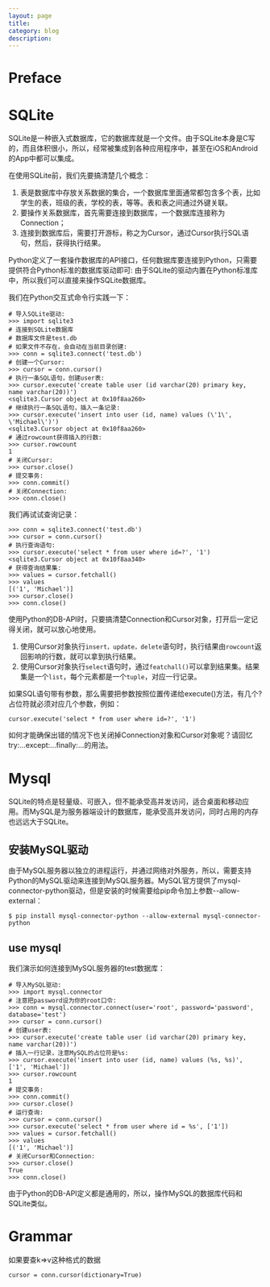 ```yaml
---
layout: page
title:
category: blog
description:
---
```

# Preface

# SQLite
SQLite是一种嵌入式数据库，它的数据库就是一个文件。由于SQLite本身是C写的，而且体积很小，所以，经常被集成到各种应用程序中，甚至在iOS和Android的App中都可以集成。

在使用SQLite前，我们先要搞清楚几个概念：

1. 表是数据库中存放关系数据的集合，一个数据库里面通常都包含多个表，比如学生的表，班级的表，学校的表，等等。表和表之间通过外键关联。
2. 要操作关系数据库，首先需要连接到数据库，一个数据库连接称为Connection；
3. 连接到数据库后，需要打开游标，称之为Cursor，通过Cursor执行SQL语句，然后，获得执行结果。

Python定义了一套操作数据库的API接口，任何数据库要连接到Python，只需要提供符合Python标准的数据库驱动即可: 
	由于SQLite的驱动内置在Python标准库中，所以我们可以直接来操作SQLite数据库。

我们在Python交互式命令行实践一下：

	# 导入SQLite驱动:
	>>> import sqlite3
	# 连接到SQLite数据库
	# 数据库文件是test.db
	# 如果文件不存在，会自动在当前目录创建:
	>>> conn = sqlite3.connect('test.db')
	# 创建一个Cursor:
	>>> cursor = conn.cursor()
	# 执行一条SQL语句，创建user表:
	>>> cursor.execute('create table user (id varchar(20) primary key, name varchar(20))')
	<sqlite3.Cursor object at 0x10f8aa260>
	# 继续执行一条SQL语句，插入一条记录:
	>>> cursor.execute('insert into user (id, name) values (\'1\', \'Michael\')')
	<sqlite3.Cursor object at 0x10f8aa260>
	# 通过rowcount获得插入的行数:
	>>> cursor.rowcount
	1
	# 关闭Cursor:
	>>> cursor.close()
	# 提交事务:
	>>> conn.commit()
	# 关闭Connection:
	>>> conn.close()

我们再试试查询记录：

	>>> conn = sqlite3.connect('test.db')
	>>> cursor = conn.cursor()
	# 执行查询语句:
	>>> cursor.execute('select * from user where id=?', '1')
	<sqlite3.Cursor object at 0x10f8aa340>
	# 获得查询结果集:
	>>> values = cursor.fetchall()
	>>> values
	[('1', 'Michael')]
	>>> cursor.close()
	>>> conn.close()

使用Python的DB-API时，只要搞清楚Connection和Cursor对象，打开后一定记得关闭，就可以放心地使用。
1. 使用Cursor对象执行`insert，update，delete`语句时，执行结果由`rowcount`返回影响的行数，就可以拿到执行结果。
2. 使用Cursor对象执行`select`语句时，通过`featchall()`可以拿到结果集。结果集是一个`list`，每个元素都是一个`tuple`，对应一行记录。

如果SQL语句带有参数，那么需要把参数按照位置传递给execute()方法，有几个?占位符就必须对应几个参数，例如：

	cursor.execute('select * from user where id=?', '1')

如何才能确保出错的情况下也关闭掉Connection对象和Cursor对象呢？请回忆try:...except:...finally:...的用法。

# Mysql
SQLite的特点是轻量级、可嵌入，但不能承受高并发访问，适合桌面和移动应用。而MySQL是为服务器端设计的数据库，能承受高并发访问，同时占用的内存也远远大于SQLite。

## 安装MySQL驱动
由于MySQL服务器以独立的进程运行，并通过网络对外服务，所以，需要支持Python的MySQL驱动来连接到MySQL服务器。MySQL官方提供了mysql-connector-python驱动，但是安装的时候需要给pip命令加上参数--allow-external：

	$ pip install mysql-connector-python --allow-external mysql-connector-python

## use mysql
我们演示如何连接到MySQL服务器的test数据库：

	# 导入MySQL驱动:
	>>> import mysql.connector
	# 注意把password设为你的root口令:
	>>> conn = mysql.connector.connect(user='root', password='password', database='test')
	>>> cursor = conn.cursor()
	# 创建user表:
	>>> cursor.execute('create table user (id varchar(20) primary key, name varchar(20))')
	# 插入一行记录，注意MySQL的占位符是%s:
	>>> cursor.execute('insert into user (id, name) values (%s, %s)', ['1', 'Michael'])
	>>> cursor.rowcount
	1
	# 提交事务:
	>>> conn.commit()
	>>> cursor.close()
	# 运行查询:
	>>> cursor = conn.cursor()
	>>> cursor.execute('select * from user where id = %s', ['1'])
	>>> values = cursor.fetchall()
	>>> values
	[('1', 'Michael')]
	# 关闭Cursor和Connection:
	>>> cursor.close()
	True
	>>> conn.close()

由于Python的DB-API定义都是通用的，所以，操作MySQL的数据库代码和SQLite类似。

# Grammar
如果要查k=>v这种格式的数据

	cursor = conn.cursor(dictionary=True)
